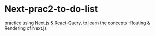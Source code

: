 # Next-prac2-to-do-list
practice using Next.js &amp; React-Query, to learn the concepts -Routing &amp; Rendering of Next.js
